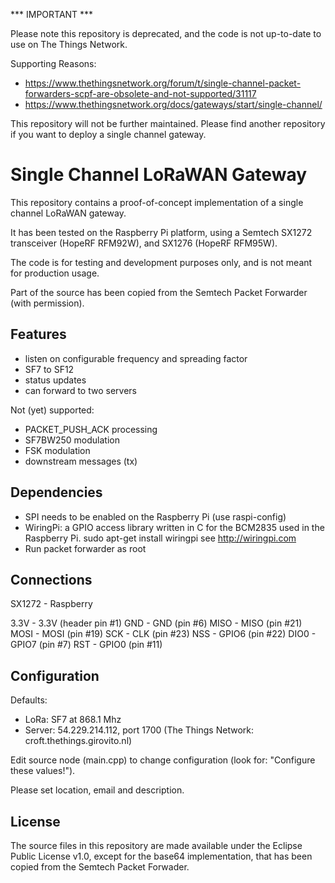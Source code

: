 *** IMPORTANT ***

Please note this repository is deprecated, and the code is not up-to-date to use on The Things Network.

Supporting Reasons:
* https://www.thethingsnetwork.org/forum/t/single-channel-packet-forwarders-scpf-are-obsolete-and-not-supported/31117
* https://www.thethingsnetwork.org/docs/gateways/start/single-channel/

This repository will not be further maintained. Please find another repository if you want to deploy a single channel gateway.


Single Channel LoRaWAN Gateway
==============================
This repository contains a proof-of-concept implementation of a single
channel LoRaWAN gateway.

It has been tested on the Raspberry Pi platform, using a Semtech SX1272
transceiver (HopeRF RFM92W), and SX1276 (HopeRF RFM95W).

The code is for testing and development purposes only, and is not meant 
for production usage. 

Part of the source has been copied from the Semtech Packet Forwarder 
(with permission).

Features
--------
- listen on configurable frequency and spreading factor
- SF7 to SF12
- status updates
- can forward to two servers

Not (yet) supported:
- PACKET_PUSH_ACK processing
- SF7BW250 modulation
- FSK modulation
- downstream messages (tx)

Dependencies
------------
- SPI needs to be enabled on the Raspberry Pi (use raspi-config)
- WiringPi: a GPIO access library written in C for the BCM2835 
  used in the Raspberry Pi.
  sudo apt-get install wiringpi
  see http://wiringpi.com
- Run packet forwarder as root

Connections
-----------
SX1272 - Raspberry

3.3V   - 3.3V (header pin #1) 
GND	   - GND (pin #6)
MISO   - MISO (pin #21)
MOSI   - MOSI (pin #19)
SCK    - CLK (pin #23)
NSS    - GPIO6 (pin #22)
DIO0   - GPIO7 (pin #7)
RST    - GPIO0 (pin #11)

Configuration
-------------

Defaults:

- LoRa:   SF7 at 868.1 Mhz
- Server: 54.229.214.112, port 1700  (The Things Network: croft.thethings.girovito.nl)

Edit source node (main.cpp) to change configuration (look for: "Configure these values!").

Please set location, email and description.

License
-------
The source files in this repository are made available under the Eclipse
Public License v1.0, except for the base64 implementation, that has been
copied from the Semtech Packet Forwader.
